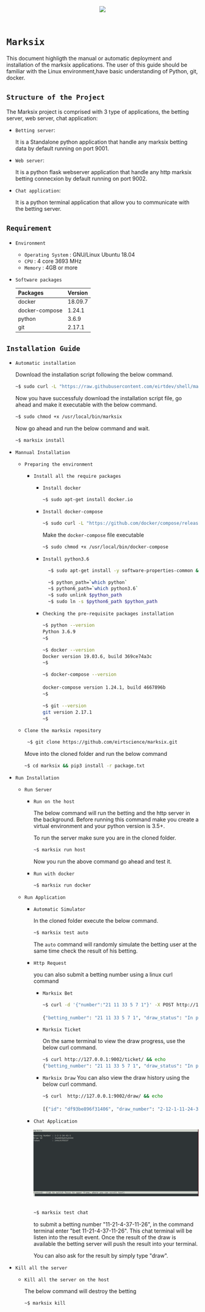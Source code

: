 
<div align="center" style="">

  <img src="https://encrypted-tbn0.gstatic.com/images?q=tbn:ANd9GcQIE1D67CNstDLqGPwAPiz6mo6RPeOsG9gEsGAwkQB0-mrfzx2z&s"><br><br>
</div>

# `Marksix`

This document highligth the manual or automatic deployment and installation of the marksix applications. The user of this guide should be familiar with the Linux environment,have basic understanding of Python, git, docker. 


## `Structure of the Project`
The Marksix project is comprised with 3 type of applications, the betting server, web server, chat application:

  - `Betting server`:

     It is a Standalone python application that handle any marksix betting data by default running on port 9001.


  - `Web server`:

    It is a python flask webserver application that handle any http marksix betting connecxion by default running on port 9002.

  - `Chat application`:

    It is a python terminal application that allow you to communicate with the betting server. 

     


## `Requirement`

- `Environment`
  - `Operating System` : GNU/Linux Ubuntu 18.04
  - `CPU`              : 4 core 3693 MHz
  - `Memory`           : 4GB or more

- `Software packages`

  | **Packages** | **Version** |
  |:-------------|:--------------------------------|
  | docker       | 18.09.7                         |
  | docker-compose   | 1.24.1                    |
  | python   | 3.6.9             |
  | git      | 2.17.1 |




## `Installation Guide`


  - `Automatic installation`

    Download the installation script following the below command.
    ```sh
    ~$ sudo curl -L "https://raw.githubusercontent.com/eirtdev/shell/master/marksix" -o /usr/local/bin/marksix
    ```
    Now you have successfuly download the installation script file, go ahead and make it executable with the below command.

    ```sh
    ~$ sudo chmod +x /usr/local/bin/marksix
    ```


    Now go ahead and run the below command and wait.

    ```sh
    ~$ marksix install
    ```

  - `Mannual Installation`

    - `Preparing the environment`

      - `Install all the require packages`

        - `Install docker`
            ```sh
            ~$ sudo apt-get install docker.io
            ```

        - `Install docker-compose`
            ```sh
            ~$ sudo curl -L "https://github.com/docker/compose/releases/download/1.24.1/docker-compose-$(uname -s)-$(uname -m)" -o /usr/local/bin/docker-compose
            ```
            Make the `docker-compose` file executable

            ```sh
            ~$ sudo chmod +x /usr/local/bin/docker-compose
            ```

        - `Install python3.6`

            ```sh
              ~$ sudo apt-get install -y software-properties-common && sudo add-apt-repository ppa:deadsnakes/ppa && sudo apt-get update && sudo apt-get install -y python3.6 && sudo apt-get install -y python3-pip
            ```
            ```sh
              ~$ python_path=`which python`
              ~$ python6_path=`which python3.6`
              ~$ sudo unlink $python_path
              ~$ sudo ln -s $python6_path $python_path
            ```

        - `Checking the pre-requisite packages installation`
          
            ```sh
            ~$ python --version
            Python 3.6.9
            ~$
            ```

            ```sh
            ~$ docker --version
            Docker version 19.03.6, build 369ce74a3c
            ~$
            ```

            ```sh
            ~$ docker-compose --version

            docker-compose version 1.24.1, build 4667896b
            ~$
            ```

            ```sh
            ~$ git --version
            git version 2.17.1
            ~$
            ```

    - `Clone the marksix repository`

      ```sh
       ~$ git clone https://github.com/eirtscience/marksix.git
      ```

      Move into the cloned folder and run the below command

      ```sh
      ~$ cd marksix && pip3 install -r package.txt
      ```

  - `Run Installation`

     - `Run Server`

        - `Run on the host`
           
           The below command will run the betting and the http server in the background. Before running this command make you create a virtual environment and your python version is 3.5+.

           To run the server make sure you are in the cloned folder.

          ```sh
          ~$ marksix run host
          ```
          Now you run the above command go ahead and test it.

        - `Run with docker`

          ```sh
          ~$ marksix run docker
          ```

     - `Run Application`


        - `Automatic Simulator`

            In the cloned folder execute the below command.

            ```sh
            ~$ marksix test auto
            ```
            The `auto` command will randomly simulate the betting user at the same time check the result of his betting.

        - `Http Request`

            you can also submit a betting number using a linux curl command

            - `Marksix Bet`

              ```sh
              ~$ curl -d '{"number":"21 11 33 5 7 1"}' -X POST http://127.0.0.1:9002/bet/ && echo

              {"betting_number": "21 11 33 5 7 1", "draw_status": "In progress", "token": "bb989f353fc", "draw_id": "1e28c17a7c1b4e2", "time_before_draw": 98}

              ```

            - `Marksix Ticket`

              On the same terminal to view the draw progress, use the below curl command. 
              ```sh
              ~$ curl http://127.0.0.1:9002/ticket/ && echo
              {"betting_number": "21 11 33 5 7 1", "draw_status": "In progress", "token": "bb989f353fc", "draw_id": "1e28c17a7c1b4e2", "time_before_draw": 20}
              ```

            - `Marksix Draw`
              You can also view the draw history using the below curl command.

              ```sh
              ~$ curl  http://127.0.0.1:9002/draw/ && echo

              [{"id": "df93be896f31406", "draw_number": "2-12-1-11-24-33", "special_number": 35, "date": "2020/07/21 15:40", "prize": "No winner"}, {"id": "e1365431b302471", "draw_number": "24-35-18-11-34-14", "special_number": 17, "date": "2020/07/21 15:40", "prize": "No winner"}]
              ```

        - `Chat Application`


            <div align="center" style="">
              <img src="doc/images/chat.png"><br><br>
            </div>

            ```sh
            ~$ marksix test chat
            ```
            to submit a betting number "11-21-4-37-11-26", in the command terminal enter "bet 11-21-4-37-11-26". This chat terminal will be listen into the result event. Once the result of the draw is available the betting server will push the result into your terminal.

            You can also ask for the result by simply type "draw".

  - `Kill all the server`
    
    - `Kill all the server on the host`

      The below command will destroy the betting 
      ```sh
      ~$ marksix kill
      ```


